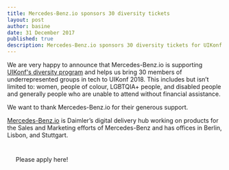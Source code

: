 ```yaml
---
title: Mercedes-Benz.io sponsors 30 diversity tickets
layout: post
author: basine
date: 31 December 2017
published: true
description: Mercedes-Benz.io sponsors 30 diversity tickets for UIKonf 2018
---
```


We are very happy to announce that Mercedes-Benz.io is supporting [UIKonf's diversity program](https://goo.gl/forms/Yc9nomeec9OUnRoY2) and helps us bring 30 members of underrepresented groups in tech to UIKonf 2018. This includes but isn’t limited to: women, people of colour, LGBTQIA+ people, and disabled people and generally people who are unable to attend without financial assistance. 

We want to thank Mercedes-Benz.io for their generous support.

[Mercedes-Benz.io](https://mercedes-benz.io/en/) is Daimler’s digital delivery hub working on products for the Sales and Marketing efforts of Mercedes-Benz and has offices in Berlin, Lisbon, and Stuttgart.

<div class="uk-text-center" style="margin-top:40px;">
<a class="btn" style="padding:20px; text-decoration: none;" href="https://goo.gl/forms/Yc9nomeec9OUnRoY2" target="_blank">Please apply here!</a>
</div>

